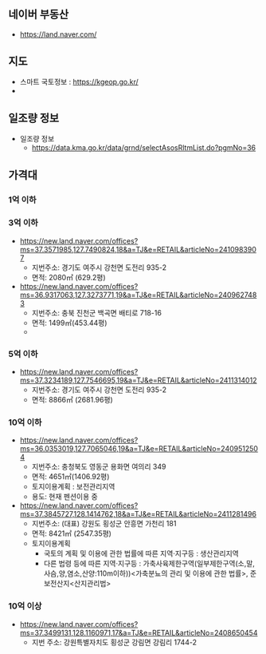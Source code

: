 # 
## 네이버 부동산
- https://land.naver.com/
## 지도
- 스마트 국토정보 : https://kgeop.go.kr/
- 
## 일조량 정보
- 일조량 정보
  - https://data.kma.go.kr/data/grnd/selectAsosRltmList.do?pgmNo=36
## 가격대
### 1억 이하

### 3억 이하
- https://new.land.naver.com/offices?ms=37.3571985,127.7490824,18&a=TJ&e=RETAIL&articleNo=2410983907
  - 지번주소: 경기도 여주시 강천면 도전리 935-2
  - 면적: 2080㎡ (629.2평)
- https://new.land.naver.com/offices?ms=36.9317063,127.3273771,19&a=TJ&e=RETAIL&articleNo=2409627483
  - 지번주소: 충북 진천군 백곡면 배티로 718-16
  - 면적: 1499㎡(453.44평)
  - 
### 5억 이하
- https://new.land.naver.com/offices?ms=37.3234189,127.7546695,19&a=TJ&e=RETAIL&articleNo=2411314012
  - 지번주소: 경기도 여주시 강천면 도전리 935-2
  - 면적: 8866㎡ (2681.96평)


### 10억 이하
- https://new.land.naver.com/offices?ms=36.0353019,127.7065046,19&a=TJ&e=RETAIL&articleNo=2409512504
  - 지번주소: 충청북도 영동군 용화면 여의리 349
  - 면적: 4651㎡(1406.92평)
  - 토지이용계획 : 보전관리지역
  - 용도: 현재 펜션이용 중
- https://new.land.naver.com/offices?ms=37.3845727,128.1414762,18&a=TJ&e=RETAIL&articleNo=2411281496
  - 지번주소: (대표) 강원도 횡성군 안흥면 가천리 181
  - 면적: 8421㎡ (2547.35평)
  - 토지이용계획
    - 국토의 계획 및 이용에 관한 법률에 따른 지역·지구등 : 생산관리지역
    - 다른 법령 등에 따른 지역·지구등 : 가축사육제한구역(일부제한구역(소,말,사슴,양,염소,산양:110m이하))<가축분뇨의 관리 및 이용에 관한 법률>, 준보전산지<산지관리법>
### 10억 이상
- https://new.land.naver.com/offices?ms=37.3499131,128.1160971,17&a=TJ&e=RETAIL&articleNo=2408650454
    - 지번 주소: 강원특별자치도 횡성군 강림면 강림리 1744-2
